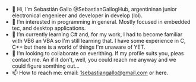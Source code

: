 - 👋 Hi, I’m Sebastián Gallo @SebastianGallogHub, argentininan junior electronical engenieer and developer in develop (lol).
- 👀 I’m interested in programming in general. Mostly focused in embedded tec, and desktop applications.
- 🌱 I’m currently learning C# and, for my work, I had to become familiar with VB6 an VBA so I'm still learning that. I have some experience in C, C++ but there is a world of things I'm unaware of YET.
- 💞️ I’m looking to collaborate on everithing. If my profile suits you, pleas contact me. An if it don't, well, you could reach me anyway and we could figure somthing out...
- 📫 How to reach me: email: 1sebastiangallo@gmail.com or here.

<!---
SebastianGallogHub/SebastianGallogHub is a ✨ special ✨ repository because its `README.md` (this file) appears on your GitHub profile.
You can click the Preview link to take a look at your changes.
--->
